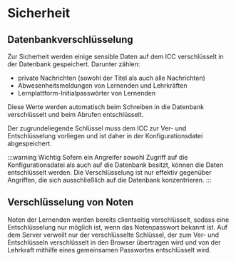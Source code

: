 # Sicherheit

## Datenbankverschlüsselung

Zur Sicherheit werden einige sensible Daten auf dem ICC verschlüsselt in der Datenbank gespeichert. Darunter zählen:

* private Nachrichten (sowohl der Titel als auch alle Nachrichten)
* Abwesenheitsmeldungen von Lernenden und Lehrkräften
* Lernplattform-Initialpasswörter von Lernenden

Diese Werte werden automatisch beim Schreiben in die Datenbank verschlüsselt und beim Abrufen entschlüsselt. 

Der zugrundeliegende Schlüssel muss dem ICC zur Ver- und Entschlüsselung vorliegen und ist daher in der Konfigurationsdatei
abgespeichert. 

:::warning Wichtig
Sofern ein Angreifer sowohl Zugriff auf die Konfigurationsdatei als auch auf die Datenbank besitzt, können die Daten
entschlüsselt werden. Die Verschlüsselung ist nur effektiv gegenüber Angriffen, die sich ausschließlich auf die Datenbank
konzentrieren.
:::

## Verschlüsselung von Noten

Noten der Lernenden werden bereits clientseitig verschlüsselt, sodass eine Entschlüsselung nur möglich ist, wenn das Notenpasswort
bekannt ist. Auf dem Server verweilt nur der verschlüsselte Schlüssel, der zum Ver- und Entschlüsseln verschlüsselt in den Browser
übertragen wird und von der Lehrkraft mithilfe eines gemeinsamen Passwortes entschlüsselt wird.